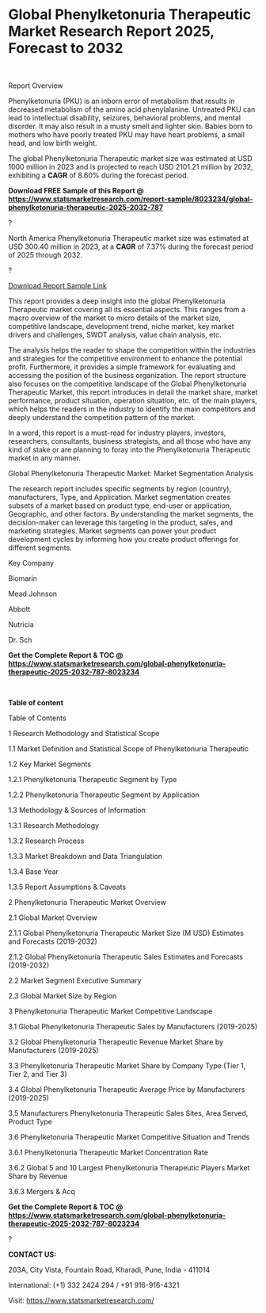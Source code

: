<h1>Global Phenylketonuria Therapeutic Market Research Report 2025, Forecast to 2032</h1><br/><p>Report Overview</p>
 
 
 
 <p>Phenylketonuria (PKU) is an inborn error of metabolism that results in decreased metabolism of the amino acid phenylalanine. Untreated PKU can lead to intellectual disability, seizures, behavioral problems, and mental disorder. It may also result in a musty smell and lighter skin. Babies born to mothers who have poorly treated PKU may have heart problems, a small head, and low birth weight.</p>
 
 
 
 <p>The global Phenylketonuria Therapeutic market size was estimated at USD 1000 million in 2023 and is projected to reach USD 2101.21 million by 2032, exhibiting a <strong>CAGR</strong> of 8.60% during the forecast period.</p>
 
 
 
 <div><b>Download FREE Sample of this Report @ <a href="https://www.statsmarketresearch.com/download-free-sample/8023234/global-phenylketonuria-therapeutic-2025-2032-787">https://www.statsmarketresearch.com/report-sample/8023234/global-phenylketonuria-therapeutic-2025-2032-787</a></b></div>
 
 
 
 <p>? </p>
 
 
 
 <p>North America Phenylketonuria Therapeutic market size was estimated at USD 300.40 million in 2023, at a <strong>CAGR</strong> of 7.37% during the forecast period of 2025 through 2032.</p>
 
 
 
 <p>? </p>
 
 
 
 <p><a href="https://www.statsmarketresearch.com/download-free-sample/8023234/global-phenylketonuria-therapeutic-2025-2032-787">Download Report Sample Link</a></p>
 
 
 
 <p>This report provides a deep insight into the global Phenylketonuria Therapeutic market covering all its essential aspects. This ranges from a macro overview of the market to micro details of the market size, competitive landscape, development trend, niche market, key market drivers and challenges, SWOT analysis, value chain analysis, etc.</p>
 
 
 
 <p>The analysis helps the reader to shape the competition within the industries and strategies for the competitive environment to enhance the potential profit. Furthermore, it provides a simple framework for evaluating and accessing the position of the business organization. The report structure also focuses on the competitive landscape of the Global Phenylketonuria Therapeutic Market, this report introduces in detail the market share, market performance, product situation, operation situation, etc. of the main players, which helps the readers in the industry to identify the main competitors and deeply understand the competition pattern of the market.</p>
 
 
 
 <p>In a word, this report is a must-read for industry players, investors, researchers, consultants, business strategists, and all those who have any kind of stake or are planning to foray into the Phenylketonuria Therapeutic market in any manner.</p>
 
 
 
 <p>Global Phenylketonuria Therapeutic Market: Market Segmentation Analysis</p>
 
 
 
 <p>The research report includes specific segments by region (country), manufacturers, Type, and Application. Market segmentation creates subsets of a market based on product type, end-user or application, Geographic, and other factors. By understanding the market segments, the decision-maker can leverage this targeting in the product, sales, and marketing strategies. Market segments can power your product development cycles by informing how you create product offerings for different segments.</p>
 
 
 
 <p>Key Company</p>
 
 
 
 <p>Biomarin</p>
 
 
 
 <p>Mead Johnson</p>
 
 
 
 <p>Abbott</p>
 
 
 
 <p>Nutricia</p>
 
 
 
 <p>Dr. Sch</p>
 
 
 
 <div><b>Get the Complete Report & TOC @ <a href="https://www.statsmarketresearch.com/global-phenylketonuria-therapeutic-2025-2032-787-8023234">https://www.statsmarketresearch.com/global-phenylketonuria-therapeutic-2025-2032-787-8023234</a></b></div>
 
 
 
 <p><br />
 
 <b>Table of content</b></p>
 
 
 
 <p>Table of Contents<br />
 
 1 Research Methodology and Statistical Scope<br />
 
 1.1 Market Definition and Statistical Scope of Phenylketonuria Therapeutic<br />
 
 1.2 Key Market Segments<br />
 
 1.2.1 Phenylketonuria Therapeutic Segment by Type<br />
 
 1.2.2 Phenylketonuria Therapeutic Segment by Application<br />
 
 1.3 Methodology & Sources of Information<br />
 
 1.3.1 Research Methodology<br />
 
 1.3.2 Research Process<br />
 
 1.3.3 Market Breakdown and Data Triangulation<br />
 
 1.3.4 Base Year<br />
 
 1.3.5 Report Assumptions & Caveats<br />
 
 2 Phenylketonuria Therapeutic Market Overview<br />
 
 2.1 Global Market Overview<br />
 
 2.1.1 Global Phenylketonuria Therapeutic Market Size (M USD) Estimates and Forecasts (2019-2032)<br />
 
 2.1.2 Global Phenylketonuria Therapeutic Sales Estimates and Forecasts (2019-2032)<br />
 
 2.2 Market Segment Executive Summary<br />
 
 2.3 Global Market Size by Region<br />
 
 3 Phenylketonuria Therapeutic Market Competitive Landscape<br />
 
 3.1 Global Phenylketonuria Therapeutic Sales by Manufacturers (2019-2025)<br />
 
 3.2 Global Phenylketonuria Therapeutic Revenue Market Share by Manufacturers (2019-2025)<br />
 
 3.3 Phenylketonuria Therapeutic Market Share by Company Type (Tier 1, Tier 2, and Tier 3)<br />
 
 3.4 Global Phenylketonuria Therapeutic Average Price by Manufacturers (2019-2025)<br />
 
 3.5 Manufacturers Phenylketonuria Therapeutic Sales Sites, Area Served, Product Type<br />
 
 3.6 Phenylketonuria Therapeutic Market Competitive Situation and Trends<br />
 
 3.6.1 Phenylketonuria Therapeutic Market Concentration Rate<br />
 
 3.6.2 Global 5 and 10 Largest Phenylketonuria Therapeutic Players Market Share by Revenue<br />
 
 3.6.3 Mergers & Acq</p>
 
 
 
 <div><b>Get the Complete Report & TOC @ <a href="https://www.statsmarketresearch.com/global-phenylketonuria-therapeutic-2025-2032-787-8023234">https://www.statsmarketresearch.com/global-phenylketonuria-therapeutic-2025-2032-787-8023234</a></b></div>
 
 
 
 <p>? </p>
 
 
 
 <p><b>CONTACT US:</b><br />
 
 203A, City Vista, Fountain Road, Kharadi, Pune, India - 411014<br />
 
 International: (+1) 332 2424 294 / +91 916-916-4321<br />
 
 Visit: <a href="https://www.statsmarketresearch.com/">https://www.statsmarketresearch.com/</a></p>